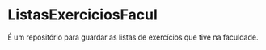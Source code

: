 # ListasExerciciosFacul
É um repositório para guardar as listas de exercícios que tive na faculdade.
